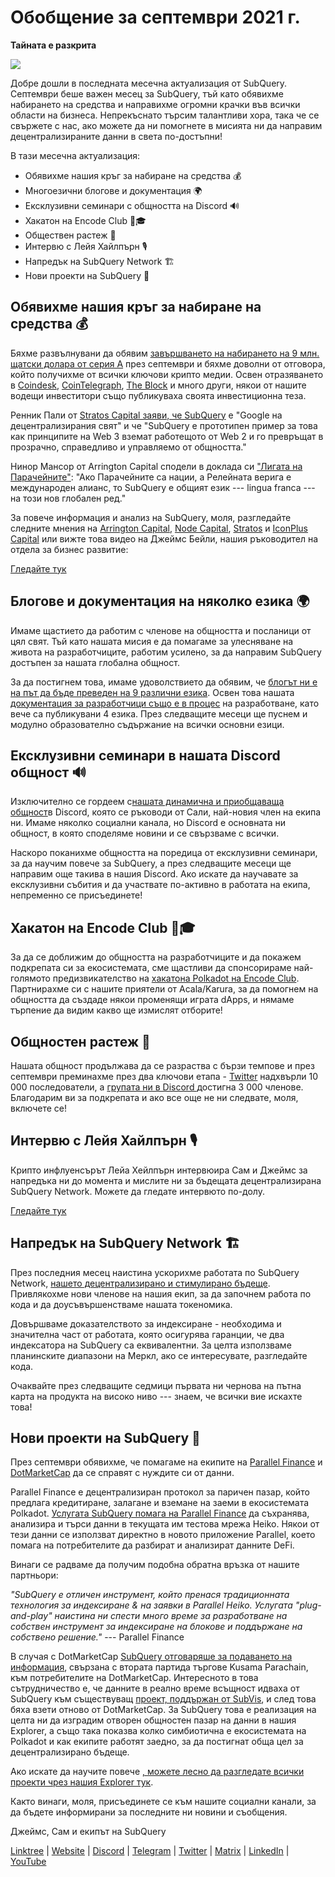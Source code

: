 # Обобщение за септември 2021 г.

**Тайната е разкрита**

![](https://miro.medium.com/max/700/1*nU7PnYFMR6MMBfccYE_Ujg.png)

Добре дошли в последната месечна актуализация от SubQuery. Септември беше важен месец за SubQuery, тъй като обявихме набирането на средства и направихме огромни крачки във всички области на бизнеса. Непрекъснато търсим талантливи хора, така че се свържете с нас, ако можете да ни помогнете в мисията ни да направим децентрализираните данни в света по-достъпни!

В тази месечна актуализация:

- Обявихме нашия кръг за набиране на средства 💰
- Многоезични блогове и документация 🌍
- Ексклузивни семинари с общността на Discord 🔊
- Хакатон на Encode Club 👩🎓
- Обществен растеж 🚀
- Интервю с Лейя Хайлпърн 🎙
- Напредък на SubQuery Network 🏗
- Нови проекти на SubQuery 🤝

## Обявихме нашия кръг за набиране на средства 💰

Бяхме развълнувани да обявим [завършването на набирането на 9 млн. щатски долара от серия А](https://subquery.medium.com/series-a-1abed6c1c2af) през септември и бяхме доволни от отговора, който получихме от всички ключови крипто медии. Освен отразяването в [Coindesk](https://www.coindesk.com/business/2021/09/08/subquery-gets-9m-in-series-a-to-improve-access-to-blockchain-data-on-polkadot/), [CoinTelegraph](https://cointelegraph.com/news/subquery-raises-9m-for-polkadot-data-protocol), [The Block](https://www.theblockcrypto.com/post/116915/subquery-indexing-protocol-polkadot-funding-saft) и много други, някои от нашите водещи инвеститори също публикуваха своята инвестиционна теза.

Ренник Пали от [Stratos Capital заяви, че SubQuery](https://medium.com/stratos-technologies/the-google-of-the-decentralized-world-our-investment-in-subquery-e6e7d949b00a) е "Google на децентрализирания свят" и че "SubQuery е прототипен пример за това как принципите на Web 3 вземат работещото от Web 2 и го превръщат в прозрачно, справедливо и управляемо от общността."

Нинор Мансор от Arrington Capital сподели в доклада си ["Лигата на Парачейните"](https://arringtonxrpcapital.com/2021/09/17/the-league-of-parachains-polkadot/): "Ако Парачейните са нации, а Релейната верига е международен алианс, то SubQuery е общият език --- lingua franca --- на този нов глобален ред."

За повече информация и анализ на SubQuery, моля, разгледайте следните мнения на [Arrington Capital](https://arringtonxrpcapital.com/2021/09/08/building-the-multi-chain-world-announcing-our-investment-into-subquery/), [Node Capital](https://www.node.capital/blog-posts/a-subquery-to-supercharge-your-insights), [Stratos](https://medium.com/stratos-technologies/the-google-of-the-decentralized-world-our-investment-in-subquery-e6e7d949b00a) и [IconPlus Capital](https://medium.com/@iconpluscapital/understanding-the-aggregation-of-data-in-subquery-network-investment-thesis-90fe8f6b7abe) или вижте това видео на Джеймс Бейли, нашия ръководител на отдела за бизнес развитие:

[Гледайте тук](https://youtu.be/NRn3E-ERIds)

## Блогове и документация на няколко езика 🌍

Имаме щастието да работим с членове на общността и посланици от цял свят. Тъй като нашата мисия е да помагаме за улесняване на живота на разработчиците, работим усилено, за да направим SubQuery достъпен за нашата глобална общност.

За да постигнем това, имаме удоволствието да обявим, че [блогът ни е на път да бъде преведен на 9 различни езика](https://blog.subquery.network/). Освен това нашата [документация за разработчици също е в процес](https://doc.subquery.network/) на разработване, като вече са публикувани 4 езика. През следващите месеци ще пуснем и модулно образователно съдържание на всички основни езици.

## Ексклузивни семинари в нашата Discord общност 🔊

Изключително се гордеем с[нашата динамична и приобщаваща общност](https://discord.com/invite/subquery)в Discord, която се ръководи от Сали, най-новия член на екипа ни. Имаме няколко социални канала, но Discord е основната ни общност, в която споделяме новини и се свързваме с всички.

Наскоро поканихме общността на поредица от ексклузивни семинари, за да научим повече за SubQuery, а през следващите месеци ще направим още такива в нашия Discord. Ако искате да научавате за ексклузивни събития и да участвате по-активно в работата на екипа, непременно се присъединете!

## Хакатон на Encode Club 👩🎓

За да се доближим до общността на разработчиците и да покажем подкрепата си за екосистемата, сме щастливи да спонсорираме най-голямото предизвикателство на [хакатона Polkadot на Encode Club](https://medium.com/encode-club/polkadot-hack-challenges-7cfeba1a4c0e). Партнирахме си с нашите приятели от Acala/Karura, за да помогнем на общността да създаде някои променящи играта dApps, и нямаме търпение да видим какво ще измислят отборите!

## Общностен растеж 🚀

Нашата общност продължава да се разраства с бързи темпове и през септември преминахме през два ключови етапа - [Twitter](https://twitter.com/SubQueryNetwork) надхвърли 10 000 последователи, а [групата ни в Discord ](https://discord.com/invite/subquery)достигна 3 000 членове. Благодарим ви за подкрепата и ако все още не ни следвате, моля, включете се!

## Интервю с Лейя Хайлпърн 🎙

Крипто инфлуенсърът Лейа Хейлпърн интервюира Сам и Джеймс за напредъка ни до момента и мислите ни за бъдещата децентрализирана SubQuery Network. Можете да гледате интервюто по-долу.

[Гледайте тук](https://youtu.be/WApnpFjEofg)

## Напредък на SubQuery Network 🏗

През последния месец наистина ускорихме работата по SubQuery Network, [нашето децентрализирано и стимулирано бъдеще](https://subquery.medium.com/the-subquery-network-a-summary-46cde0acb010). Привлякохме нови членове на нашия екип, за да започнем работа по кода и да доусъвършенстваме нашата токеномика.

Довършваме доказателството за индексиране - необходима и значителна част от работата, която осигурява гаранции, че два индексатора на SubQuery са еквивалентни. За целта използваме планинските диапазони на Меркл, ако се интересувате, разгледайте кода.

Очаквайте през следващите седмици първата ни чернова на пътна карта на продукта на високо ниво --- знаем, че всички вие искахте това!

## Нови проекти на SubQuery 🤝

През септември обявихме, че помагаме на екипите на [Parallel Finance](https://parallel.fi/) и [DotMarketCap](http://www.dotmarketcap.com/) да се справят с нуждите си от данни.

Parallel Finance е децентрализиран протокол за паричен пазар, който предлага кредитиране, залагане и вземане на заеми в екосистемата Polkadot. [Услугата SubQuery помага на Parallel Finance](https://subquery.medium.com/parallel-finance-is-creating-the-next-defi-platform-using-subquery-6fc1e366985a) да съхранява, анализира и търси данни в текущата им тестова мрежа Heiko. Някои от тези данни се използват директно в новото приложение Parallel, което помага на потребителите да разбират и анализират данните DeFi.

Винаги се радваме да получим подобна обратна връзка от нашите партньори:

_"SubQuery е отличен инструмент, който пренася традиционната технология за индексиране & на заявки в Parallel Heiko. Услугата "plug-and-play" наистина ни спести много време за разработване на собствен инструмент за индексиране на блокове и поддържане на собствено решение."_ --- Parallel Finance

В случая с DotMarketCap [SubQuery отговаряше за подаването на информация](https://subquery.medium.com/dotmarketcap-2-0-launches-with-support-from-subquery-and-subvis-ef85b5e0ee31), свързана с втората партида търгове Kusama Parachain, към потребителите на DotMarketCap. Интересното в това сътрудничество е, че данните в реално време всъщност идваха от SubQuery към съществуващ [проект, поддържан от SubVis](https://explorer.subquery.network/subquery/subvis-io/kusama-auction), и след това бяха взети отново от DotMarketCap. За SubQuery това е реализация на целта ни да изградим отворен общностен пазар на данни в нашия Explorer, а също така показва колко симбиотична е екосистемата на Polkadot и как екипите работят заедно, за да постигнат обща цел за децентрализирано бъдеще.

Ако искате да научите повече [, можете лесно да разгледате всички проекти чрез нашия Explorer тук](https://explorer.subquery.network/).

Както винаги, моля, присъединете се към нашите социални канали, за да бъдете информирани за последните ни новини и съобщения.

Джеймс, Сам и екипът на SubQuery

[Linktree](https://linktr.ee/subquerynetwork) | [Website](https://subquery.network/) | [Discord](https://discord.com/invite/78zg8aBSMG) | [Telegram](https://t.me/subquerynetwork) | [Twitter](https://twitter.com/subquerynetwork) | [Matrix](https://matrix.to/#/#subquery:matrix.org) | [LinkedIn](https://www.linkedin.com/company/subquery) | [YouTube](https://www.youtube.com/channel/UCi1a6NUUjegcLHDFLr7CqLw)

